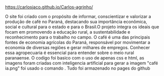  https://carlosjaco.github.io/Carlos-agrinho/

O site foi criado com o propósito de informar, conscientizar e valorizar a produção de café no Paraná, destacando sua importância econômica, social e cultural para o estado e para o Brasil.O projeto integra os ideais que focam em promovendo a educação rural, a sustentabilidade e reconhecimento para o trabalho no campo.
O café é uma das principais fontes de economia agrícolas do Paraná, responsável por movimentar a economia de diversas regiões e gerar milhares de empregos. Conhecer essa agropecuaria é essencial para entender sobre o meio rural paranaense.
O codigo foi basico com o uso de apenas css e html, as imagens foram criadas com inteligencia artificial para gerar a imagem "café ia.png" foi usado o comando . Tudo foi armazenado no pages do github
